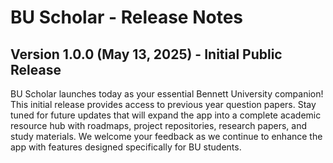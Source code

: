 # BU Scholar - Release Notes

## Version 1.0.0 (May 13, 2025) - Initial Public Release

BU Scholar launches today as your essential Bennett University companion! This initial release provides access to previous year question papers. Stay tuned for future updates that will expand the app into a complete academic resource hub with roadmaps, project repositories, research papers, and study materials. We welcome your feedback as we continue to enhance the app with features designed specifically for BU students.
